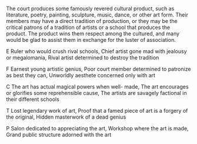 The court produces some famously revered cultural product, such as literature, poetry, painting, sculpture, music, dance, or other art form. Their members may have a direct tradition of production, or they may be the critical patrons of a tradition of artists or a school that produces the product. The product wins them respect among the cultured, and many would be glad to assist them in exchange for the luster of association.

E Ruler who would crush rival schools, Chief artist gone mad with jealousy or megalomania, Rival artist determined to destroy the tradition

F Earnest young artistic genius, Poor court member determined to patronize as best they can, Unworldly aesthete concerned only with art

C The art has actual magical powers when well- made, The art encourages or glorifies some reprehensible cause, The artists are savagely factional in their different schools

T Lost legendary work of art, Proof that a famed piece of art is a forgery of the original, Hidden masterwork of a dead genius

P Salon dedicated to appreciating the art, Workshop where the art is made, Grand public structure adorned with the art